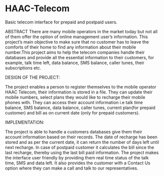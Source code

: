 # HAAC-Telecom
Basic telecom interface for prepaid and postpaid users.

ABSTRACT
There are many mobile operators in the market today but not all of them offer the option of online management user’s information. This project’s main objective to make sure that no customer has to leave the comforts of their home to find any information about their mobile number.This project aims to help the telecom companies handle their databases and provide all the essential information to their customers, for example, talk time left, data balance, SMS balance, caller tunes, their subscriptions etc.

DESIGN OF THE PROJECT:

The project enables a person to register themselves to the mobile operator HAAC Telecom, their information is stored in a file. They can update their mobile numbers, select plans they would like to recharge their mobile phones with. They can access their account information i.e talk time balance, SMS balance, data balance, caller tunes, current plan(for prepaid customer) and bill as on current date (only for prepaid customers).

IMPLEMENTATION:

The project is able to handle a customers databases give them their account information based on their records. The date of recharge has been stored and as per the current date, it can return the number of days left until next recharge. In case of postpaid customer it calculates the bill since the last recharge, thereby using the last bill paid information. The project makes the interface user friendly by providing them real time status of the talk time, SMS and data left. It also provides the customer with a Contact Us option where they can make a call and talk to our representatives.
